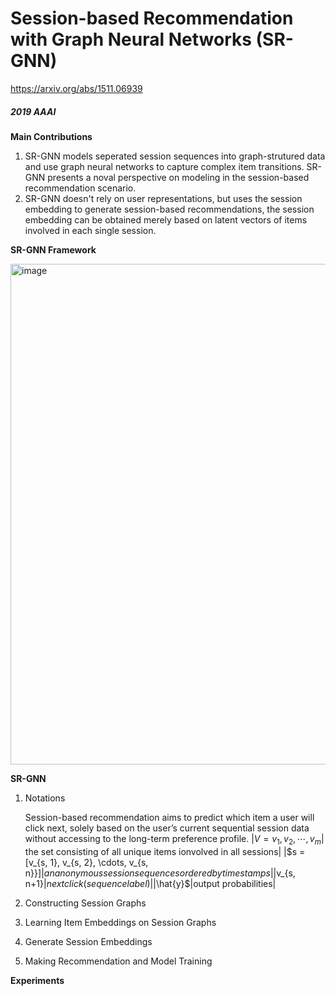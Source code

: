 # Session-based Recommendation with Graph Neural Networks (SR-GNN)

https://arxiv.org/abs/1511.06939

##### *2019 AAAI*

**Main Contributions**

1. SR-GNN models seperated session sequences into graph-strutured data and use graph neural networks  to capture complex item transitions. SR-GNN presents a noval perspective on modeling in the session-based recommendation scenario.
2. SR-GNN doesn't rely on user representations, but uses the session embedding to generate session-based recommendations, the session embedding can be obtained merely based on latent vectors of items involved in each single session.


**SR-GNN Framework**

<img width="801" alt="image" src="https://user-images.githubusercontent.com/49403324/208231350-c78cc9e3-da88-4f18-8ede-06c00c39fa19.png">


**SR-GNN**

1. Notations

	Session-based recommendation aims to predict which item a user will click next, solely based on the user’s current sequential session data without accessing to the 	long-term preference profile.
	|$V = {v_{1}, v_{2}, \cdots, v_{m}}$| the set consisting of all unique items ionvolved in all sessions|
	|$s = \[v_{s, 1}, v_{s, 2}, \cdots, v_{s, n}}\]$|an anonymous session sequence s ordered by timestamps|
	|$v_{s, n+1}$|next click (sequence label)|
	|$\hat{y}$|output probabilities|
  
2. Constructing Session Graphs


3. Learning Item Embeddings on Session Graphs


4. Generate Session Embeddings


5. Making Recommendation and Model Training



**Experiments**
